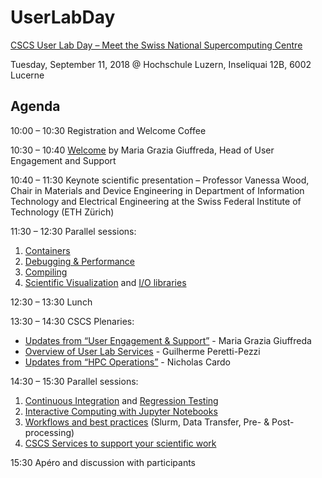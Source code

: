 # UserLabDay

[CSCS User Lab Day – Meet the Swiss National Supercomputing Centre](https://www.cscs.ch/events/upcoming-events/event-detail/cscs-user-lab-day-meet-the-swiss-national-supercomputing-centre/)

Tuesday, September 11, 2018 @ Hochschule Luzern, Inseliquai 12B, 6002 Lucerne

## Agenda

10:00 – 10:30 Registration and Welcome Coffee

10:30 – 10:40 [Welcome](https://github.com/eth-cscs/UserLabDay/raw/master/slides/CSCS_User_Lab_Meeting_SEPT11_2018_Luzern_WELCOME.pdf) by Maria Grazia Giuffreda, Head of User Engagement and Support

10:40 – 11:30 Keynote scientific presentation – Professor Vanessa Wood, Chair in Materials and Device Engineering in Department of Information Technology and Electrical Engineering at the Swiss Federal Institute of Technology (ETH Zürich)

11:30 – 12:30 Parallel sessions:
1. [Containers](https://github.com/eth-cscs/UserLabDay/raw/master/slides/containers/containers_presentation.pdf)
1. [Debugging & Performance](https://github.com/eth-cscs/UserLabDay/raw/master/slides/debugging_and_perf/Debugging_and_Performance_Tools_2018.pdf)
1. [Compiling](https://github.com/eth-cscs/UserLabDay/raw/master/slides/compiling/compiling.pptx)
1. [Scientific Visualization](https://github.com/eth-cscs/UserLabDay/raw/master/slides/vis_and_io/Visualization.pdf) and [I/O libraries](https://github.com/eth-cscs/UserLabDay/raw/master/slides/vis_and_io/io.pdf)

12:30 – 13:30 Lunch

13:30 – 14:30 CSCS Plenaries: 
  - [Updates from “User Engagement & Support”](https://github.com/eth-cscs/UserLabDay/raw/master/slides/ues_plenary/CSCS_User_Lab_Meeting_SEPT11_2018_Luzern_02.pdf) - Maria Grazia Giuffreda
  - [Overview of User Lab Services](https://github.com/eth-cscs/UserLabDay/raw/master/slides/ues_plenary/GPP-services-overview-userlab-day-2018.pdf) - Guilherme Peretti-Pezzi
  - [Updates from “HPC Operations”](https://github.com/eth-cscs/UserLabDay/raw/master/slides/hpc-ops_plenary/HPCOPSUserDay2018.zip) - Nicholas Cardo

14:30 – 15:30 Parallel sessions:
1. [Continuous Integration](https://github.com/eth-cscs/UserLabDay/raw/master/slides/ci_and_regression/ci_presentation.pdf) and [Regression Testing](https://github.com/eth-cscs/UserLabDay/raw/master/slides/ci_and_regression/ReFrame_CI.pdf)
1. [Interactive Computing with Jupyter Notebooks](https://github.com/eth-cscs/UserLabDay/blob/master/slides/jupyter/CSCS_User_Lab_Day_2018_Interactive_Computing_With_Jupyter_Notebooks.pdf)
1. [Workflows and best practices](https://github.com/eth-cscs/UserLabDay/raw/master/slides/workflows/workflows.pdf) (Slurm, Data Transfer, Pre- & Post-processing)
1. [CSCS Services to support your scientific work](https://github.com/eth-cscs/UserLabDay/raw/master/slides/cscs_services/CSCS%20services%20-%20User%20Lab%20day%20-%20v04.pdf)

15:30 Apéro and discussion with participants
